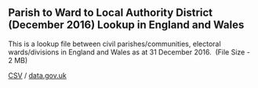 ## Parish to Ward to Local Authority District (December 2016) Lookup in England and Wales

This is a lookup file between civil parishes/communities, electoral wards/divisions in England and Wales as at 31 December 2016.  (File Size - 2 MB)

[CSV](../csv/069.csv) / [data.gov.uk](https://data.gov.uk/dataset/4c5b949a-c44f-403b-be61-595e64a11cfa/parish-to-ward-to-local-authority-district-december-2016-lookup-in-england-and-wales)

